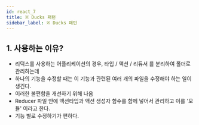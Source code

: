 ```yaml
---
id: react_7
title: ※ Ducks 패턴
sidebar_label: ※ Ducks 패턴
---
```


## 1. 사용하는 이유?

-   리덕스를 사용하는 어플리케이션의 경우, 타입 / 액션 / 리듀서 를 분리하여 폴더로 관리하는데
-   하나의 기능을 수정할 때는 이 기능과 관련된 여러 개의 파일을 수정해야 하는 일이 생긴다.
-   이러한 불편함을 개선하기 위해 나옴
-   Reducer 파일 안에 액션타입과 액션 생성자 함수를 함께 넣어서 관리하고 이를 '모듈' 이라고 한다.
-   기능 별로 수정하기가 편하다.
